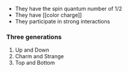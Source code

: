 - They have the spin quantum number of 1/2
- They have [[color charge]]
- They participate in strong interactions

### Three generations
1. Up and Down
2. Charm and Strange
3. Top and Bottom